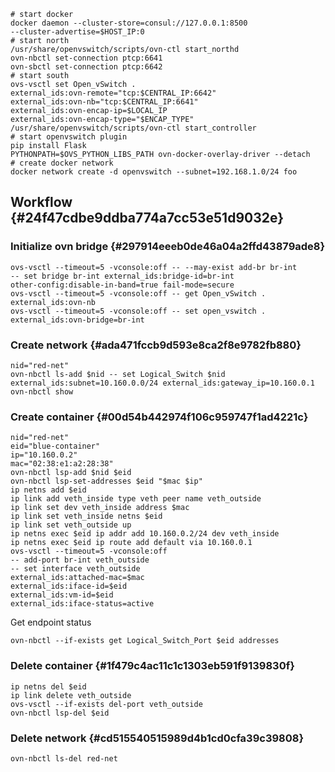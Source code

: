 ```
# start docker
docker daemon --cluster-store=consul://127.0.0.1:8500
--cluster-advertise=$HOST_IP:0
# start north
/usr/share/openvswitch/scripts/ovn-ctl start_northd
ovn-nbctl set-connection ptcp:6641
ovn-sbctl set-connection ptcp:6642
# start south
ovs-vsctl set Open_vSwitch .
external_ids:ovn-remote="tcp:$CENTRAL_IP:6642"
external_ids:ovn-nb="tcp:$CENTRAL_IP:6641"
external_ids:ovn-encap-ip=$LOCAL_IP
external_ids:ovn-encap-type="$ENCAP_TYPE"
/usr/share/openvswitch/scripts/ovn-ctl start_controller
# start openvswitch plugin
pip install Flask
PYTHONPATH=$OVS_PYTHON_LIBS_PATH ovn-docker-overlay-driver --detach
# create docker network
docker network create -d openvswitch --subnet=192.168.1.0/24 foo
```

## Workflow {#24f47cdbe9ddba774a7cc53e51d9032e}

### Initialize ovn bridge {#297914eeeb0de46a04a2ffd43879ade8}

```
ovs-vsctl --timeout=5 -vconsole:off -- --may-exist add-br br-int
-- set bridge br-int external_ids:bridge-id=br-int
other-config:disable-in-band=true fail-mode=secure
ovs-vsctl --timeout=5 -vconsole:off -- get Open_vSwitch . external_ids:ovn-nb
ovs-vsctl --timeout=5 -vconsole:off -- set open_vswitch . external_ids:ovn-bridge=br-int
```

### Create network {#ada471fccb9d593e8ca2f8e9782fb880}

```
nid="red-net"
ovn-nbctl ls-add $nid -- set Logical_Switch $nid external_ids:subnet=10.160.0.0/24 external_ids:gateway_ip=10.160.0.1
ovn-nbctl show
```

### Create container {#00d54b442974f106c959747f1ad4221c}

```
nid="red-net"
eid="blue-container"
ip="10.160.0.2"
mac="02:38:e1:a2:28:38"
ovn-nbctl lsp-add $nid $eid
ovn-nbctl lsp-set-addresses $eid "$mac $ip"
ip netns add $eid
ip link add veth_inside type veth peer name veth_outside
ip link set dev veth_inside address $mac
ip link set veth_inside netns $eid
ip link set veth_outside up
ip netns exec $eid ip addr add 10.160.0.2/24 dev veth_inside
ip netns exec $eid ip route add default via 10.160.0.1
ovs-vsctl --timeout=5 -vconsole:off
-- add-port br-int veth_outside
-- set interface veth_outside
external_ids:attached-mac=$mac
external_ids:iface-id=$eid
external_ids:vm-id=$eid
external_ids:iface-status=active
```

Get endpoint status

```
ovn-nbctl --if-exists get Logical_Switch_Port $eid addresses
```

### Delete container {#1f479c4ac11c1c1303eb591f9139830f}

```
ip netns del $eid
ip link delete veth_outside
ovs-vsctl --if-exists del-port veth_outside
ovn-nbctl lsp-del $eid
```

### Delete network {#cd515540515989d4b1cd0cfa39c39808}

```
ovn-nbctl ls-del red-net
```




